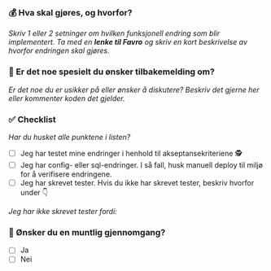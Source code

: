 ### 💰 Hva skal gjøres, og hvorfor?
_Skriv 1 eller 2 setninger om hvilken funksjonell endring som blir implementert. Ta med en **lenke til Favro** og
skriv en kort beskrivelse av hvorfor endringen skal gjøres._

### 🔎️ Er det noe spesielt du ønsker tilbakemelding om?
_Er det noe du er usikker på eller ønsker å diskutere? Beskriv det gjerne her eller kommenter koden det gjelder._

### ✅ Checklist
_Har du husket alle punktene i listen?_
- [ ] Jeg har testet mine endringer i henhold til akseptansekriteriene 🕵️
- [ ] Jeg har config- eller sql-endringer. I så fall, husk manuell deploy til miljø for å verifisere endringene.
- [ ] Jeg har skrevet tester. Hvis du ikke har skrevet tester, beskriv hvorfor under 👇

_Jeg har ikke skrevet tester fordi:_

### 💬 Ønsker du en muntlig gjennomgang?
- [ ] Ja
- [ ] Nei
